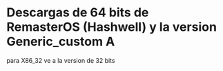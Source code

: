 # Descargas de 64 bits de RemasterOS (Hashwell) y la version Generic_custom A
para X86_32 ve a la version de 32 bits
